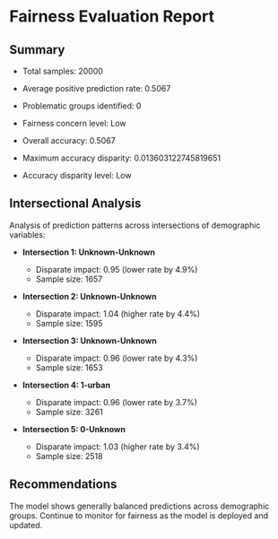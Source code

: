 # Fairness Evaluation Report

## Summary
- Total samples: 20000
- Average positive prediction rate: 0.5067
- Problematic groups identified: 0
- Fairness concern level: Low

- Overall accuracy: 0.5067
- Maximum accuracy disparity: 0.013603122745819651
- Accuracy disparity level: Low

## Intersectional Analysis

Analysis of prediction patterns across intersections of demographic variables:

- **Intersection 1: Unknown-Unknown**
  - Disparate impact: 0.95 (lower rate by 4.9%)
  - Sample size: 1657

- **Intersection 2: Unknown-Unknown**
  - Disparate impact: 1.04 (higher rate by 4.4%)
  - Sample size: 1595

- **Intersection 3: Unknown-Unknown**
  - Disparate impact: 0.96 (lower rate by 4.3%)
  - Sample size: 1653

- **Intersection 4: 1-urban**
  - Disparate impact: 0.96 (lower rate by 3.7%)
  - Sample size: 3261

- **Intersection 5: 0-Unknown**
  - Disparate impact: 1.03 (higher rate by 3.4%)
  - Sample size: 2518

## Recommendations

The model shows generally balanced predictions across demographic groups. Continue to monitor for fairness as the model is deployed and updated.